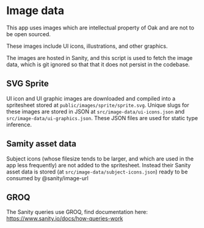 # Image data

This app uses images which are intellectual property of Oak and are not to
be open sourced.

These images include UI icons, illustrations, and other graphics.

The images are hosted in Sanity, and this script is used to fetch the image
data, which is git ignored so that that it does not persist in the codebase.

## SVG Sprite

UI icon and UI graphic images are downloaded and compiled into a spritesheet
stored at `public/images/sprite/sprite.svg`. Unique slugs for these images
are stored in JSON at `src/image-data/ui-icons.json` and
`src/image-data/ui-graphics.json`. These JSON files are used for static type
inference.

## Samity asset data

Subject icons (whose filesize tends to be larger, and which are used in the
app less frequently) are not added to the spritesheet. Instead their Sanity
asset data is stored (at `src/image-data/subject-icons.json`) ready to be
consumed by @sanity/image-url

## GROQ

The Sanity queries use GROQ, find documentation here:
https://www.sanity.io/docs/how-queries-work
